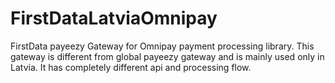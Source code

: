 # FirstDataLatviaOmnipay

FirstData payeezy Gateway for Omnipay payment processing library.
This gateway is different from global payeezy gateway and is mainly used only in Latvia.
It has completely different api and processing flow.
